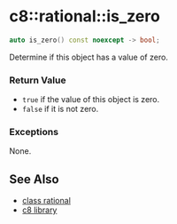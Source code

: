 # c8::rational::is\_zero #

```cpp
auto is_zero() const noexcept -> bool;
```

Determine if this object has a value of zero.

### Return Value ###

* `true` if the value of this object is zero.
* `false` if it is not zero.

### Exceptions ###

None.

## See Also ##

* [class rational](c8_rational)
* [c8 library](c8)

